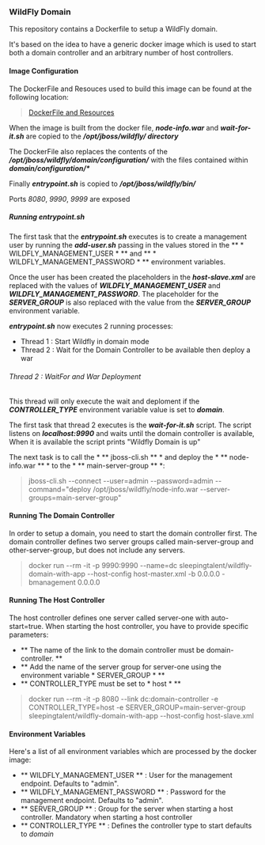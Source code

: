 ### WildFly Domain ###

This repository contains a Dockerfile to setup a WildFly domain. 

It's based on the idea to have a generic docker image which is used to start both a domain controller and an arbitrary number of host controllers.

#### Image Configuration ####
The DockerFile and Resouces used to build this image can be found at the following location:
> [DockerFile and Resources](https://github.com/SleepingTalent/wildfly-domain-docker)

When the image is built from the docker file, **_node-info.war_** and **_wait-for-it.sh_** are copied to the **_/opt/jboss/wildfly/ directory_**

The DockerFile also replaces the contents of the **_/opt/jboss/wildfly/domain/configuration/_** with the files contained within **_domain/configuration/*_**

Finally **_entrypoint.sh_** is copied to  **_/opt/jboss/wildfly/bin/_**

Ports _8080_,  _9990_,  _9999_ are exposed

##### Running entrypoint.sh #####
The first task that the **_entrypoint.sh_** executes is to create a management user by running the **_add-user.sh_** passing in the values stored in the ** * WILDFLY_MANAGEMENT_USER * ** and **  * WILDFLY_MANAGEMENT_PASSWORD * ** environment variables.  

Once the user has been created the placeholders in the ***host-slave.xml*** are replaced with the values of ***WILDFLY_MANAGEMENT_USER*** and ***WILDFLY_MANAGEMENT_PASSWORD***.  The placeholder for the ***SERVER_GROUP*** is also replaced with the value from the ***SERVER_GROUP*** environment variable.

***entrypoint.sh*** now executes 2 running processes:
* Thread 1 : Start Wildfly in domain mode
* Thread 2 : Wait for the Domain Controller to be available then deploy a war

###### Thread 2 : WaitFor and War Deployment ######

This thread will only execute the wait and deploment if the ***CONTROLLER_TYPE*** environment variable value is set to ***domain***.

The first task that thread 2 executes is the ***wait-for-it.sh*** script. The script listens on ***localhost:9990***  and waits until the domain controller is available, When it is available the script prints "Wildfly Domain is up"

The next task is to call the * ** jboss-cli.sh ** * and deploy the * ** node-info.war ** * to the * ** main-server-group ** *: 

> jboss-cli.sh --connect --user=admin --password=admin --command="deploy /opt/jboss/wildfly/node-info.war --server-groups=main-server-group"

#### Running The Domain Controller ####
In order to setup a domain, you need to start the domain controller first. The domain controller defines two server groups called main-server-group and other-server-group, but does not include any servers.

> docker run --rm -it -p 9990:9990 --name=dc sleepingtalent/wildfly-domain-with-app --host-config host-master.xml -b 0.0.0.0 -bmanagement 0.0.0.0

#### Running The Host Controller ####

The host controller defines one server called server-one with auto-start=true. When starting the host controller, you have to provide specific parameters:

* ** The name of the link to the domain controller must be domain-controller. **
* ** Add the name of the server group for server-one using the environment variable * SERVER_GROUP *  **
* ** CONTROLLER_TYPE must be set to * host * **

> docker run --rm -it -p 8080 --link dc:domain-controller -e CONTROLLER_TYPE=host -e SERVER_GROUP=main-server-group sleepingtalent/wildfly-domain-with-app --host-config host-slave.xml

#### Environment Variables ####

Here's a list of all environment variables which are processed by the docker image:

* ** WILDFLY_MANAGEMENT_USER ** : User for the management endpoint. Defaults to "admin".
* ** WILDFLY_MANAGEMENT_PASSWORD ** : Password for the management endpoint. Defaults to "admin".
* ** SERVER_GROUP ** : Group for the server when starting a host controller. Mandatory when starting a host controller
* ** CONTROLLER_TYPE ** : Defines the controller type to start defaults to *domain*